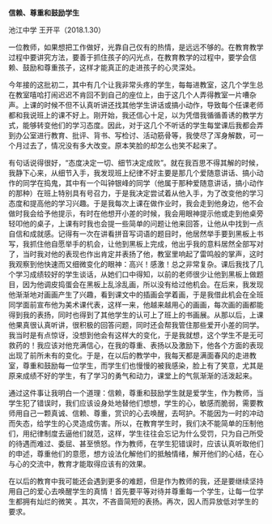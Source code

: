 ﻿---
layout: post
tags: [随笔]
author: wkp
---

**信赖、尊重和鼓励学生**

池江中学   王开平（2018.1.30）

一位教师，如果想把工作做好，光靠自己仅有的热情，是远远不够的。在教育教学过程中要讲究方法，要善于抓住孩子的闪光点，在教育教学的过程中，要学会信赖、鼓励和尊重孩子，这样才能真正的走进孩子的心灵深处。 

今年接的这批初二，其中有几个让我非常头疼的学生，每每进教室，这几个学生总在教室嘻哈打闹迟迟不肯回不到自己的座位上，由于这几个人弄得教室一片嘈杂声。上课的时候不但不认真听讲还找其他学生讲话或搞小动作，导致每个任课老师都和我说班上的课不好上。刚开始，我还信心十足，以为凭借我循循善诱的教学方式，能够转变他们的学习态度。因此，对于这几个不听话的学生每堂课后我都会弄到办公室进行教育、批评、背书、写检讨、活动筋骨等，我使尽了浑身解数，可一个月过去了，情况没有多大改变。原本笑脸的却怎么也笑不起来了。

有句话说得很好，“态度决定一切、细节决定成败”。就在我百思不得其解的时候，我静下心来，从细节入手，我发现班上纪律不好主要是那几个爱随意讲话、搞小动作的同学在捣鬼，其中有一个叫钟银峰的同学（他属于那种爱随意讲话，搞小动作的那种）在班上特别具有号召力，于是我决定尝试着从他入手，为了改变他的学习态度和提高他的学习兴趣。于是我每次上课在做作业时，我会走到他身边，他不会做时我会给予他提示，有时在他想开小差的时候，我会用眼神提示他或走到他桌旁轻叩他的桌子，上课有时我也会提一些简单的问题让他来回答，让他从中找到一点自信和成就感。记得有一次在讲看拼音写词语的题目时，他居然举手要到黑板上书写，我抓住他自愿举手的机会，让他到黑板上完成，他出乎我的意料居然全部写对了，当时我对他的表现也作出肯定并表扬了他，教室里响起了雷鸣般的掌声，这时我观察到他快速而又细微变化的眼神：高兴！感激！总之非常复杂。课后我找了几个学习成绩较好的学生谈话，从她们口中得知，以前的老师很少让他到黑板上做题目，因为他调皮捣蛋会在黑板上乱涂乱画，所以没有给过他机会。在后来，我发现他渐渐地对画画产生了兴趣，看到课文中的插画会学着画，于是我借此机会在全班同学面前宣布他为美术课代表，这样一来，他越来越用心的画画，每次画的画都能得到我的表扬，同时也得到了其他学生的认可上了班上的书画展。从那以后，上课他果真很认真听讲，很积极的回答问题，同时还会帮我管住那些爱开小差的同学。我当时是有点惊讶，没想到他会有这样大的变化，于是我就想，这个学生不是无可救药的！我应该对他充满信心，在我的尊重、表扬以及激励下，他各个方面的表现出现了前所未有的变化。于是，在以后的教学中，我每天都是满面春风的走进教室，尊重和鼓励每一位学生，而学生们也慢慢的被我感染，脸上有了笑意，尤其是原来成绩不好的学生，有了学习的勇气和动力，课堂上的气氛渐渐的活泼起来。

通过这件事让我明白一个道理：信赖，尊重和鼓励学生就是爱学生，作为教师，当学生犯了错误时，我们应该设身处地替他们想想，学生的心，敏感而脆弱，需要教师用自己一颗真诚、信赖、尊重，赏识的心去唤醒，去呵护。不能因为一时的冲动而失态，给学生的心灵造成伤害。所以，在教育学生时，我们决不能简单的压制他们，用纪律制度去逼他们就范，这样，学生往往会忘记为什么受罚，只为自己所受的待遇而难过、委屈、甚至愤怒。作为教师，在学生犯错误时，应该认真听取他们的申述，尊重他们的意愿，想方设法化解他们的抵触情绪，解开他们的心结，在心与心的交流中，教育才能取得应该有的效果。

在以后的教育中我可能还会遇到更多的难题，但是作为教师的我，还是要继续坚持用自己的爱心去唤醒学生的真情！首先要平等对待并尊重每一个学生，让每一位学生都拥有灿烂的微笑 。其次，不吝啬简短的表扬。再次，因人而异放低对学生的要求。

